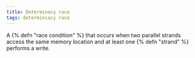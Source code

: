 ```yaml
---
title: Determinacy race
tags: determincacy race
---
```

A {% defn "race condition" %} that occurs when two
parallel strands access the same
memory location and at least one {% defn "strand" %}
performs a write.